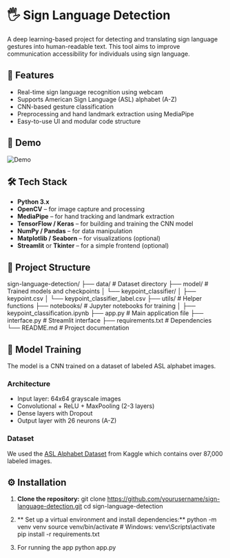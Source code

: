# 🖐️ Sign Language Detection

A deep learning-based project for detecting and translating sign language gestures into human-readable text. This tool aims to improve communication accessibility for individuals using sign language.

## 🚀 Features

- Real-time sign language recognition using webcam
- Supports American Sign Language (ASL) alphabet (A-Z)
- CNN-based gesture classification
- Preprocessing and hand landmark extraction using MediaPipe
- Easy-to-use UI and modular code structure

## 📸 Demo

![Demo](https://github.com/yourusername/sign-language-detection/assets/demo.gif)

## 🛠️ Tech Stack

- **Python 3.x**
- **OpenCV** – for image capture and processing
- **MediaPipe** – for hand tracking and landmark extraction
- **TensorFlow / Keras** – for building and training the CNN model
- **NumPy / Pandas** – for data manipulation
- **Matplotlib / Seaborn** – for visualizations (optional)
- **Streamlit** or **Tkinter** – for a simple frontend (optional)

## 📁 Project Structure
sign-language-detection/
├── data/                # Dataset directory
├── model/               # Trained models and checkpoints
│   └── keypoint_classifier/
│       ├── keypoint.csv
│       └── keypoint_classifier_label.csv
├── utils/               # Helper functions
├── notebooks/           # Jupyter notebooks for training
│   ├── keypoint_classification.ipynb
├── app.py               # Main application file
├── interface.py         # Streamlit interface
├── requirements.txt     # Dependencies
└── README.md            # Project documentation


## 🧠 Model Training

The model is a CNN trained on a dataset of labeled ASL alphabet images.

### Architecture

- Input layer: 64x64 grayscale images
- Convolutional + ReLU + MaxPooling (2-3 layers)
- Dense layers with Dropout
- Output layer with 26 neurons (A-Z)

### Dataset

We used the [ASL Alphabet Dataset](https://www.kaggle.com/datasets/grassknoted/asl-alphabet) from Kaggle which contains over 87,000 labeled images.

## ⚙️ Installation

1. **Clone the repository:**
git clone https://github.com/yourusername/sign-language-detection.git
cd sign-language-detection 

2. ** Set up a virtual environment and install dependencies:**
   python -m venv venv
   source venv/bin/activate   # Windows: venv\Scripts\activate
   pip install -r requirements.txt

4. For running the app
   python app.py


